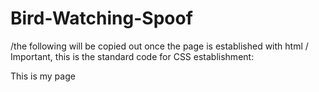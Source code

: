# Bird-Watching-Spoof
/the following will be copied out once the page is established with html
/ Important, this is the standard code for CSS establishment:
<link rel="stylesheet" href="my-css-file.css" />

<meta name="author" content="Caitlin Schaeffer" />
<meta
  name="description"
  content="AwesomeInc class HTML and CSS coding project early." />

<!doctype html>
<html lang="en-US">
  <head>
    <meta charset="utf-8" />
    <title>My test page</title>
  </head>
  <body>
    <p>This is my page</p>
  </body>
</html>
